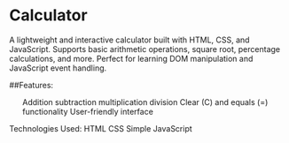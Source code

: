 # Calculator
A lightweight and interactive calculator built with HTML, CSS, and JavaScript. Supports basic arithmetic operations, square root, percentage calculations, and more. Perfect for learning DOM manipulation and JavaScript event handling.

##Features:
<ol>Addition
subtraction
multiplication
division
Clear (C) and equals (=) functionality
User-friendly interface</ol>

Technologies Used:
HTML
CSS
Simple JavaScript
